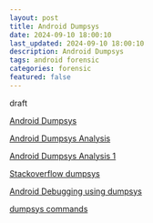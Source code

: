 ```yaml
---
layout: post
title: Android Dumpsys
date: 2024-09-10 18:00:10
last_updated: 2024-09-10 18:00:10
description: Android Dumpsys
tags: android forensic
categories: forensic
featured: false
---
```


draft

[Android Dumpsys]:https://developer.android.com/tools/dumpsys?hl=de "https://developer.android.com/tools/dumpsys?hl=de"
[Android Dumpsys]

[Android Dumpsys Analysis]:https://ccdcoe.org/uploads/2021/03/Android-Dumpsys-Analysis-to-Indicate-Driver-Distraction.pdf "https://ccdcoe.org/uploads/2021/03/Android-Dumpsys-Analysis-to-Indicate-Driver-Distraction.pdf"
[Android Dumpsys Analysis]

[Android Dumpsys Analysis 1]:https://ccdcoe.org/library/publications/android-dumpsys-analysis-to-indicate-driver-distraction/ "https://ccdcoe.org/library/publications/android-dumpsys-analysis-to-indicate-driver-distraction/"
[Android Dumpsys Analysis 1]

[Stackoverflow dumpsys]:https://stackoverflow.com/questions/11201659/whats-the-android-adb-shell-dumpsys-tool-and-what-are-its-benefits "https://stackoverflow.com/questions/11201659/whats-the-android-adb-shell-dumpsys-tool-and-what-are-its-benefits"
[Stackoverflow dumpsys]

[Android Debugging using dumpsys]:https://medium.com/make-android/android-debugging-using-dumpsys-9bf1de695dcc "https://medium.com/make-android/android-debugging-using-dumpsys-9bf1de695dcc"
[Android Debugging using dumpsys]



[dumpsys commands]:https://www.repeato.app/demystifying-adb-shells-dumpsys-command-and-its-benefits-for-android-development/ "https://www.repeato.app/demystifying-adb-shells-dumpsys-command-and-its-benefits-for-android-development/"
[dumpsys commands]



